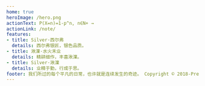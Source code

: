 ```yaml
---
home: true
heroImage: /hero.png
actionText: P(X=n)=1-p^n, n∈N+ →
actionLink: /note/
features:
- title: Silver·西尔弗
  details: 西尔弗银匠，银色品质。
- title: 湫澲·水火禾业
  details: 精耕细作，丰喜湫澲。
- title: Silver·湫澲
  details: 业精于勤，行成于思。
footer: 我们所过的每个平凡的日常，也许就是连续发生的奇迹。 Copyright © 2018-Present Silver·湫澲
---
```


<!-- 注意，每个冒号后必须有个空格 -->
